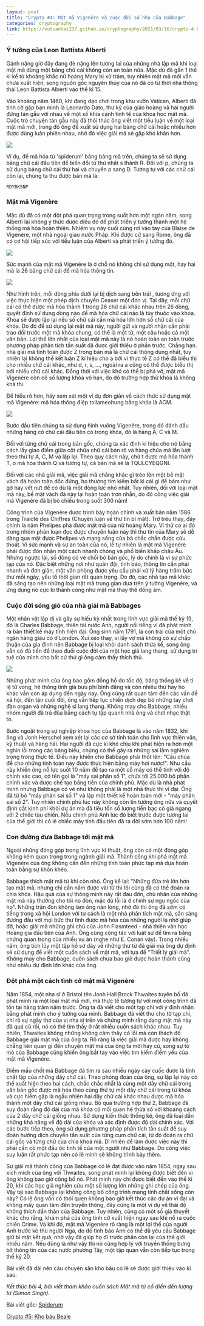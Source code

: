 ```yaml
---
layout: post
title: "Crypto #4: Mật mã Vigenère và cuộc đời số nhọ của Babbage"
categories: cryptography
link: https://vutuanhai237.github.io/cryptography/2021/03/16/crypto-4.html
---
```

### **Ý tưởng của Leon Battista Alberti**

Gánh nặng giờ đây đang đè nặng lên tương lai của những nhà lập mã khi loại mật mã dùng một bảng chữ cái không còn an toàn nữa. Mặc dù đã gần 1 thế kỉ kể từ khoảng khắc nữ hoàng Mary bị xử trảm, tuy nhiên mật mã mới vẫn chưa xuất hiện, song nguồn gốc nguyên thủy của nó đã có từ thời nhà thông thái Leon Battista Alberti vào thế kỉ 15.

Vào khoảng năm 1460, khi đang dạo chơi trong khu vườn Vatican, Alberti đã tình cờ gặp bạn mình là Leonardo Dato, thư ký của giáo hoàng và hai người đứng tán gẫu với nhau về một số khía cạnh tinh tế của khoa học mật mã. Cuộc trò chuyện tán gẫu này đã thôi thúc ông viết một tiểu luận về một loại mật mã mới, trong đó ông đề xuất sử dụng hai bảng chữ cái hoặc nhiều hơn được dùng luân phiên nhau, nhờ đó việc giải mã sẽ gặp khó khăn hơn.

![](https://s3-ap-southeast-1.amazonaws.com/images.spiderum.com/sp-images/0e9db4f09caa11e89e88f5f510f26499.png)

Ví dụ, để mã hóa từ 'spiderum' bằng bảng mã trên, chúng ta sẽ sử dụng bảng chữ cái đầu tiên để biến đổi từ thứ nhất s thành R. Đối với p, chúng ta sử dụng bảng chữ cái thứ hai và chuyển p sang D. Tương tự với các chữ cái còn lại, chúng ta thu được bản mã là:
```
RDYBKSNP
```
### **Mật mã Vigenère**

Mặc dù đã có một đột phá quan trọng trong suốt hơn một ngàn năm, song Alberti lại không ý thức được điều đó để phát triển ý tưởng thành một hệ thống mã hóa hoàn thiện. Nhiệm vụ này cuối cùng rơi vào tay của Blaise de Vigenère, một nhà ngoại giao nước Pháp. Khi được cử sang Rome, ông đã có cơ hội tiếp xúc với tiểu luận của Alberti và phát triển ý tưởng đó. 

![](https://s3-ap-southeast-1.amazonaws.com/images.spiderum.com/sp-images/70f23e909ddc11e89c9fad269f4e946f.jpg)

Sức mạnh của mật mã Vigenère là ở chỗ nó không chỉ sử dụng một, hay hai mà là 26 bảng chữ cái để mã hóa thông tin.

![](https://s3-ap-southeast-1.amazonaws.com/images.spiderum.com/sp-images/6912ae209cac11e8a34057819b853b3d.png)

Như hình trên, mỗi dòng phía dưới lại bị dịch sang bên trái , tương ứng với việc thực hiện một phép dịch chuyển Ceaser một đơn vị. Tại đây, mỗi chữ cái có thể được mã hóa thành 1 trong 26 chữ cái khác nhau trên 26 dòng, quyết định sử dụng dòng nào để mã hóa chữ cái nào là tùy thuộc vào khóa. Khóa sẽ được lặp lại nếu số chữ cái cần mã hóa lớn hơn số chữ cái của khóa. Do đó để sử dụng lại mật mã này, người gửi và người nhận cần phải trao đổi trước một mã khóa chung, có thể là một từ, một câu hoặc cả một văn bản. 
Lợi thế lớn nhất của loại mật mã này là nó hoàn toàn an toàn trước phương pháp phân tích tần suất đã được giới thiệu ở phần trước. Chẳng hạn. nhà giải mã tính toán được Z trong bản mã là chữ cái thông dụng nhất, tuy nhiên lại không thể kết luận Z kí hiệu cho a bởi vì thực tế Z có thể đã biểu thị cho nhiều chữ cái khác, như d, r, s, ..., ngoài ra a cũng có thể được biểu thị bởi nhiều chữ cái khác. Đồng thời với việc khó có thể bị phá vỡ, mật mã Vigenère còn có số lượng khóa vô hạn, do đó trường hợp thử khóa là không khả thi.

Để hiểu rõ hơn, hãy xem xét một ví dụ đơn giản về cách thức sử dụng mật mã Vigenère: mã hóa thông điệp toilameohung bằng khóa là ACM.

![](https://s3-ap-southeast-1.amazonaws.com/images.spiderum.com/sp-images/2261b4609dda11e8b99ab9374b211b7c.png)

Bước đầu tiên chúng ta sử dụng hình vuông Vigenère, trong đó đánh dấu những hàng có chữ cái đầu tiên có trong khóa, đó là hàng A, C và M.

Đối với từng chữ cái trong bản gốc, chúng ta xác định kí hiệu cho nó bằng cách lấy giao điểm giữa cột chứa chữ cái bản rõ và hàng chứa mã lần lượt theo thứ tự A, C, M và lặp lại. Theo quy cách này, chữ t được mã hóa thành T, o mã hóa thành Q và tương tự, cả bản mã sẽ là TQULCYEQGNI.

Đối với các nhà giải mã, việc giải mã chẳng khác gì trèo lên một bề mặt vách đá hoàn toàn dốc đứng, họ thường tìm kiếm bất kì cái gì để bám như gờ hay vết nứt để có dù là một động lực nhỏ nhất. Tuy nhiên, đối với loại mật mã này, bề mặt vách đá này lại hoàn toàn trơn nhẵn, do đó công việc giải mã Vigenère đã bị bó chiếu trong suốt 300 năm!

Công trình của Vigenère được trình bày hoàn chỉnh và xuất bản năm 1586 trong Traicté des Chiffres (Chuyên luận về thư tín bí mật). Trớ trêu thay, đây chính là năm Phelipes phá được mật mã của nữ hoàng Mary. Ví thử có ai đó trong nhóm phản loạn đọc được chuyên luận này thì thư tín của Mary sẽ dễ dàng qua mặt được Phelipes và mạng sống của bà chắc chắn được cứu thoát.
Vì sức mạnh và sự an toàn của nó, lẽ tự nhiên là mật mã Vigenère phải được đón nhận một cách nhanh chóng và phổ biến khắp châu Âu. Nhưng ngược lại, số đông có vẻ chối bỏ bản gốc, lý do chính là vì sự phức tạp của nó. Đặc biệt những nơi như quân đội, tình báo, thông tin cần phải nhanh và đơn giản, một văn phòng được yêu cầu phải xử lý hàng trăm bức thư mỗi ngày, yếu tố thời gian rất quan trọng. Do đó, các nhà tạo mã khác đã sáng tạo nên những loại mật mã trung gian dựa trên ý tưởng Vigenère, và ứng dụng nó cực kì thành công như mật mã thay thế đồng âm.

### **Cuộc đời sóng gió của nhà giải mã Babbages** 

Một nhân vật lập dị và gây sự hiếu kỳ nhất trong lĩnh vực giải mã thế kỷ 19, đó là Charles Babbage, thiên tài nước Anh, người nổi tiếng vì đã phát minh ra bản thiết kế máy tính hiện đại.
Ông sinh năm 1791, là con trai của một chủ ngân hàng giàu có ở London. Xui xẻo thay, vì lấy vợ mà không có sự chấp thuận của gia đình nên Babbage bị loại khỏi danh sách thừa kế, song ông vẫn có đủ tiền để theo đuổi cuộc đời của một học giả lang thang, sử dụng trí tuệ của mình cho bất cứ thứ gì ông cảm thấy thích thú.

![](https://s3-ap-southeast-1.amazonaws.com/images.spiderum.com/sp-images/7f385ea09f7911e88143115524944744.jpg)

Những phát minh của ông bao gồm đồng hồ đo tốc độ, bảng thống kê về tỉ lệ tử vong, hệ thống tính giá bưu phí bình đẳng và còn nhiều thứ hay ho khác vẫn còn áp dụng đến ngày nay. Ông cũng rất quan tâm đến các vấn đề xã hội, đến tận cuối đời, ông vẫn tiếp tục chiến dịch dẹp bỏ những tay chơi đàn organ và những nghệ sĩ lang thang. Không may cho Babbage, nhiều nhóm người đã trả đũa bằng cách tụ tập quanh nhà ông và chơi nhạc thật to.

Bước ngoặt trong sự nghiệp khoa học của Babbage là vào năm 1832, khi ông và Jonh Herschel xem xét lại các cơ sở tính toán cho lĩnh vực thiên văn, kỹ thuật và hàng hải. Hai người đã cực kì khó chịu khi phát hiện ra hơn một nghìn lỗi trong các bảng biểu, chúng có thể gây ra những sai lầm nghiêm trọng trong thực tế. Điều này khiến cho Babbage phải thốt lên: "Cầu chúa để cho những tính toán này được thực hiện bằng máy hơi nước!". Nhu cầu này khiến ông nỗ lực suốt 10 năm để tạo ra một cỗ máy có thể tính với độ chính xác cao, có tên gọi là "máy sai phân số 1", chứa tới 25.000 bộ phận chính xác và được chế tạo bằng tiền của chính phủ. Mặc dù là nhà phát minh nhưng Babbage có vẻ như không phải là một nhà thực thi vĩ đại. Ông đã từ bỏ "máy phân sai số 1" và lập một thiết kế hoàn toàn mới - "máy phân sai số 2". Tuy nhiên chính phủ lúc này không còn tin tưởng ông nữa và quyết định cắt kinh phí khỏi dự án mà đã tiêu tốn số lượng tiền bạc có giá ngang với 2 chiếc tàu chiến. Nếu chính phủ Anh lúc đó biết trước được tương lai của thế giới thì có lẽ chiếc máy tính đầu tiên đã ra đời sớm hơn 100 năm!

### **Con đường đưa Babbage tới mật mã**

Ngoài những đóng góp trong lĩnh vực kĩ thuật, ông còn có một đóng góp không kém quan trọng trong ngành giải mã. Thành công khi phá mật mã Vigenère của ông không cần đến những tính toán phức tạp mà dựa hoàn toàn bằng sự khôn khéo.

Babbage thích mật mã từ khi còn nhỏ. Ông kể lại: "Những đứa trẻ lớn hơn tạo mật mã, nhưng chỉ cần nắm được vài từ thì tôi cũng đã có thể đoán ra chìa khóa. Hậu quả của sự thông minh này rất đau đớn, chủ nhân của những mật mã này thường cho tôi no đòn, mặc dù lỗi là ở chính sự ngu ngốc của họ". Những trận đòn không làm ông nản lòng, nhờ đó thì ông đã sớm có tiếng trong xã hội London với tư cách là một nhà phân tích mật mã, sẵn sàng đương đầu với mọi bức thư tình được mã hóa của những người lạ nhờ giúp đỡ, hoặc giải mã những ghi chú của John Flasmteed - nhà thiên văn học Hoàng gia đầu tiên của Anh. Ông cũng cộng tác với luật sư để tìm ra bằng chứng quan trọng của nhiều vụ án (nghe như E. Conan vậy). Trong nhiều năm, ông tích lũy một tập hồ sơ dày về những thư từ đã giải mà ông dự định sẽ sử dụng để viết một cuốn sách về mật mã, với tựa đề "Triết lý giải mã". Không may cho Babbage, cuốn sách chưa bao giờ được hoàn thành cũng như nhiều dự định lớn khác của ông.

### **Đột phá một cách tình cờ mật mã Vigenère**

Năm 1854, một nha sĩ ở Bristol tên Jonh Hall Brock Thwaites tuyên bố đã phát minh ra một loại mật mã mới, mà thực tế tương tự với một công trình đã tồn tại hàng trăm năm trước. Ông ta đã viết cho một tạp chí với ý định nhận bằng phát minh cho ý tưởng của mình. Babbage đã viết thư cho tờ tạp chí, chỉ rõ sự ngây thơ của vị nha sĩ trên và chứng minh rằng dạng mật mã này đã quá cũ rồi, nó có thể tìm thấy ở rất nhiều cuốn sách khác nhau. Tuy nhiên, Thwaites không những không cảm thấy có lỗi mà còn thách đố Babbage giải mật mã của ông ta. Rõ ràng là việc giải mã được hay không chẳng liên quan gì đến chuyện mật mã của ông ta mới hay cũ, song sự tò mò của Babbage cũng khiến ông bắt tay vào việc tìm kiếm điểm yếu của mật mã Vigenère.

Điểm mấu chốt mà Babbage đã tìm ra sau nhiều ngày cày cuốc được là tính chất lặp của những dãy chữ cái. Theo phỏng đoán của ông, sự lặp lại này có thể xuất hiện theo hai cách, chắc chắc nhất là cùng một dãy chữ cái trong văn bản gốc được mã hóa theo cùng thứ tự một dãy chữ cái trong từ khóa và cực hiếm gặp là ngẫu nhiên hai dãy chữ cái khác nhau được mã hóa thành một dãy chữ cái giống nhau. Bỏ qua trường hợp thứ 2, Babbage đã suy đoán rằng độ dài của mã khóa có mối quan hệ thừa số với khoảng cách của 2 dãy chữ cái giống nhau. Sử dụng kiến thức thống kê, ông đã loại dần những khả năng về độ dài của khóa và xác định được độ dài chính xác. Với các bước tiếp theo, ông sử dụng phương pháp phân tích tần suất để suy đoán hướng dịch chuyển tần suất của từng cụm chữ cái, từ đó đoán ra chữ cái gốc và từng chữ của chìa khoá mã. Dĩ nhiên để làm được việc này thì phải cần có một đầu óc tinh tế của một người như Babbage. Do công việc suy luận rất phức tạp nên có lẽ mình sẽ không trình bày thêm.

Sự giải mã thành công của Babbage có lẽ đạt được vào năm 1854, ngay sau xích mích của ông với Thwaites, song phát minh lại không được biết đến vì ông không bao giờ công bố nó. Phát minh này chỉ được biết đến vào thế kỉ 20, khi các học giả nghiên cứu một số lượng lớn những ghi chép của ông. Vậy tại sao Babbage lại không công bố công trình mang tính chất sống còn này? Có lẽ ông vốn có thói quen không bao giờ kết thúc các dự án vĩ đại và không mấy quan tâm đến truyền thông, đây cũng là một ví dụ về thái độ không thích dấn thân của Babbage. Tuy nhiên, cũng có một số giả thuyết khác cho rằng, khám phá của ông tình cờ xuất hiện ngay sau khi nổ ra cuộc chiến Crime. Và khi đó, mật mã Vigenère rõ ràng là một lợi thế của người Anh trước kẻ thù người Nga, do đó tình báo Anh có thể đã yêu cầu Babbage giữ bí mật kết quả, nhờ vậy đã giúp họ đi trước phần còn lại của thế giới nhiều năm. Nếu đúng là như vậy thì nó cũng hợp lý với truyền thống bưng bít thông tin của các nước phương Tây, một tập quán vẫn còn tiếp tục trong thế kỷ 20.

Bài viết đã dài nên câu chuyện săn kho báu có lẽ sẽ được giới thiệu vào kì sau.

*Kết thúc bài 4, bài viết tham khảo cuốn sách Mật mã từ cổ điển đến lượng tử (Simon Singh).*

Bài viết gốc: [Spiderum](https://spiderum.com/bai-dang/Chien-tranh-and-lien-lac-bi-mat-ki-4-Mat-ma-Vigenere-bhw)

[Crypto #5: Kho báu Beale](https://spiderum.com/bai-dang/Chien-tranh-and-lien-lac-bi-mat-ki-5-Kho-bau-Beale-bp6)

